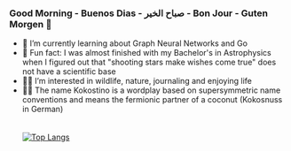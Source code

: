 ### Good Morning - Buenos Dias - صباح الخير - Bon Jour - Guten Morgen :boar:


- :palm_tree: I’m currently learning about Graph Neural Networks and Go
- :milky_way: Fun fact: I was almost finished with my Bachelor's in Astrophysics when I figured out that "shooting stars make wishes come true" does not have a scientific base
- :mermaid: I’m interested in wildlife, nature, journaling and enjoying life
- :whale::dash: The name Kokostino is a wordplay based on supersymmetric name conventions and means the fermionic partner of a coconut (Kokosnuss in German)
 </br> </br> </br>
[![Top Langs](https://github-readme-stats.vercel.app/api/top-langs/?username=kokostino&hide=Java,GAP,Jupyter%20notebook,Roff)](https://github.com/anuraghazra/github-readme-stats)
